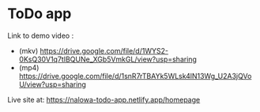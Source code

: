# ToDo app

Link to demo video : 
- (mkv) https://drive.google.com/file/d/1WYS2-0KsQ30V1q7tIBQUNe_XGb5VmkGL/view?usp=sharing
- (mp4)  https://drive.google.com/file/d/1snR7rTBAYk5WLsk4lN13Wg_U2A3jQVoU/view?usp=sharing

Live site at:
https://nalowa-todo-app.netlify.app/homepage
